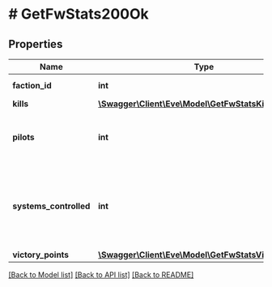 # # GetFwStats200Ok

## Properties

Name | Type | Description | Notes
------------ | ------------- | ------------- | -------------
**faction_id** | **int** | faction_id integer | 
**kills** | [**\Swagger\Client\Eve\Model\GetFwStatsKills**](GetFwStatsKills.md) |  | 
**pilots** | **int** | How many pilots fight for the given faction | 
**systems_controlled** | **int** | The number of solar systems controlled by the given faction | 
**victory_points** | [**\Swagger\Client\Eve\Model\GetFwStatsVictoryPoints**](GetFwStatsVictoryPoints.md) |  | 

[[Back to Model list]](../../README.md#documentation-for-models) [[Back to API list]](../../README.md#documentation-for-api-endpoints) [[Back to README]](../../README.md)


